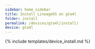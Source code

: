 ```yaml
---
sidebar: home_sidebar
title: Install LineageOS on gta4l
folder: install
permalink: /devices/gta4l/install/
device: gta4l
---
```

{% include templates/device_install.md %}
